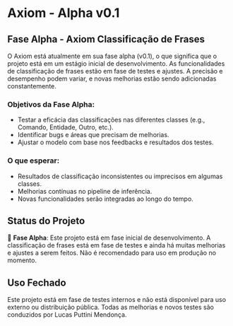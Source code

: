 # Axiom - Alpha v0.1

## Fase Alpha - Axiom Classificação de Frases

O Axiom está atualmente em sua fase alpha (v0.1), o que significa que o projeto está em um estágio inicial de desenvolvimento. As funcionalidades de classificação de frases estão em fase de testes e ajustes. A precisão e desempenho podem variar, e novas melhorias estão sendo adicionadas constantemente.

### Objetivos da Fase Alpha:
- Testar a eficácia das classificações nas diferentes classes (e.g., Comando, Entidade, Outro, etc.).
- Identificar bugs e áreas que precisam de melhorias.
- Ajustar o modelo com base nos feedbacks e resultados dos testes.

### O que esperar:
- Resultados de classificação inconsistentes ou imprecisos em algumas classes.
- Melhorias contínuas no pipeline de inferência.
- Novas funcionalidades serão integradas ao longo do tempo.


## Status do Projeto

🚧 **Fase Alpha**: Este projeto está em fase inicial de desenvolvimento. A classificação de frases está em fase de testes e ainda há muitas melhorias e ajustes a serem feitos. Não é recomendado para uso em produção no momento.


## Uso Fechado

Este projeto está em fase de testes internos e não está disponível para uso externo ou distribuição pública. Todas as melhorias e novos testes são conduzidos por Lucas Puttini Mendonça.

